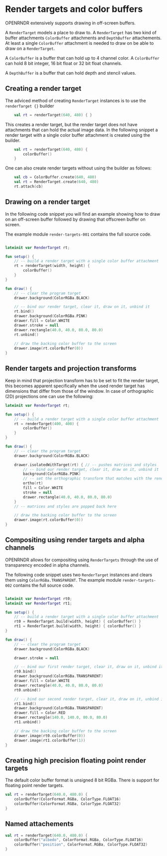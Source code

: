 # Render targets and color buffers # 

OPENRNDR extensively supports drawing in off-screen buffers.

A `RenderTarget` models a place to draw to. A `RenderTarget` has two kind of buffer attachments
`ColorBuffer` attachments and `DepthBuffer` attachements. At least a single `ColorBuffer` attachment is needed to draw on be able to draw on a `RenderTarget`.

A `ColorBuffer` is a buffer that can hold up to 4 channel color. A `ColorBuffer` can hold 8 bit integer, 16 bit float or 32 bit float channels.

A `DepthBuffer` is a buffer that can hold depth and stencil values.

## Creating a render target

The adviced method of creating `RenderTarget` instances is to use the `renderTarget {}` builder

```kotlin
    val rt = renderTarget(640, 480) { }
```

This creates a render target, but the render target does not have attachments that can hold the actual image data.
In the following snippet a render target with a single color buffer attachment is created using the builder.

```kotlin
    val rt = renderTarget(640, 480) {
        colorBuffer()
    }
```

One can also create render targets without using the builder as follows:

```kotlin
    val cb = ColorBuffer.create(640, 480)
    val rt = RenderTarget.create(640, 480)
    rt.attach(cb)
```

## Drawing on a render target

In the following code snippet you will find an example showing how to draw on an off-screen buffer followed by drawing that offscreen buffer on screen.

The example module `render-targets-001` contains the full source code.

```kotlin

lateinit var RenderTarget rt;

fun setup() {
    // -- build a render target with a single color buffer attachment
    rt = renderTarget(width, height) {
        colorBuffer()
    }
}

fun draw() {
    // -- clear the program target
    drawer.background(ColorRGBa.BLACK)

    // -- bind our render target, clear it, draw on it, unbind it
    rt.bind()
    drawer.background(ColorRGBa.PINK)
    drawer.fill = Color.WHITE
    drawer.stroke = null
    drawer.rectangle(40.0, 40.0, 80.0, 80.0)
    rt.unbind()
 
    // draw the backing color buffer to the screen
    drawer.image(rt.colorBuffer(0))
}
```

## Render targets and projection transforms

Keep in mind that projection transform has to be set to fit the render target, this becomes apparent specifically when the used render target
has dimensions that differ from those of the window. In case of orthographic (2D) projections one can use the following:

```kotlin
lateinit var RenderTarget rt;

fun setup() {
    // -- build a render target with a single color buffer attachment
    rt = renderTarget(400, 400) {
        colorBuffer()
    }
}

fun draw() {
    // -- clear the program target
    drawer.background(ColorRGBa.BLACK)

    drawer.isolatedWithTarget(rt) { // -- pushes matrices and styles
        // -- bind our render target, clear it, draw on it, unbind it
        background(ColorRGBa.PINK)
        // -- set the orthographic transform that matches with the render target
        ortho(rt)
        fill = Color.WHITE
        stroke = null
        drawer.rectangle(40.0, 40.0, 80.0, 80.0)
    }
    // -- matrices and styles are popped back here

    // draw the backing color buffer to the screen
    drawer.image(rt.colorBuffer(0))
}

```


## Compositing using render targets and alpha channels

OPENRNDR allows for compositing using `RenderTargets` through the use of transparency encoded in alpha channels.

The following code snippet uses two `RenderTarget` instances and clears them using `ColorRGBa.TRANSPARENT`.
The example module `render-targets-002` contains the full source code.

```kotlin

lateinit var RenderTarget rt0;
lateinit var RenderTarget rt1;

fun setup() {
    // -- build a render target with a single color buffer attachment
    rt0 = RenderTarget.build(width, height) { colorBuffer() }
    rt1 = RenderTarget.build(width, height) { colorBuffer() }
}

fun draw() {
    // -- clear the program target
    drawer.background(ColorRGBa.BLACK)

    drawer.stroke = null

    // -- bind our first render target, clear it, draw on it, unbind it
    rt0.bind()
    drawer.background(ColorRGBa.TRANSPARENT)
    drawer.fill = Color.WHITE
    drawer.rectangle(40.0, 40.0, 80.0, 80.0)
    rt0.unbind()

    // -- bind our second render target, clear it, draw on it, unbind it
    rt1.bind()
    drawer.background(ColorRGBa.TRANSPARENT)
    drawer.fill = Color.RED
    drawer.rectangle(140.0, 140.0, 80.0, 80.0)
    rt1.unbind()

    // draw the backing color buffer to the screen
    drawer.image(rt0.colorBuffer(0))
    drawer.image(rt1.colorBuffer(1))
}
```

## Creating high precision floating point render targets

The default color buffer format is unsigned 8 bit RGBa. There is support for floating point render targets.

```kotlin
val rt = renderTarget(640.0, 480.0) {
    colorBuffer(ColorFormat.RGBa, ColorType.FLOAT16)
    colorBuffer(ColorFormat.RGBa, ColorType.FLOAT32)
}
```

## Named attachements

```kotlin
val rt = renderTarget(640.0, 480.0) {
    colorBuffer("albedo", ColorFormat.RGBa, ColorType.FLOAT16)
    colorBuffer("position", ColorFormat.RGBa, ColorType.FLOAT32)
}
```

